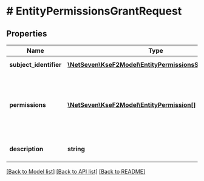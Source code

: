 # # EntityPermissionsGrantRequest

## Properties

Name | Type | Description | Notes
------------ | ------------- | ------------- | -------------
**subject_identifier** | [**\NetSeven\KseF2Model\EntityPermissionsSubjectIdentifier**](EntityPermissionsSubjectIdentifier.md) | Identyfikator podmiotu.  | Type | Value |  | --- | --- |  | Nip | 10 cyfrowy numer NIP | |
**permissions** | [**\NetSeven\KseF2Model\EntityPermission[]**](EntityPermission.md) | Lista nadawanych uprawnień. Każda wartość może wystąpić tylko raz. |
**description** | **string** | Opis nadawanych uprawnień. |

[[Back to Model list]](../../README.md#models) [[Back to API list]](../../README.md#endpoints) [[Back to README]](../../README.md)
